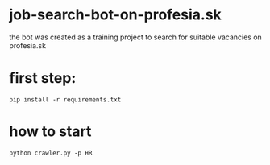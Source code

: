 # job-search-bot-on-profesia.sk
the bot was created as a training project to search for suitable vacancies on profesia.sk
# first step:
```
pip install -r requirements.txt
```

# how to start
```
python crawler.py -p HR
```

